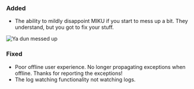 ### Added

- The ability to mildly disappoint MIKU if you start to mess up a bit. They understand, but you got to fix your stuff.


![Ya dun messed up](https://amii.assets.unthrottled.io/visuals/pouting/miku_pout_kimono.gif)


### Fixed

- Poor offline user experience. No longer propagating exceptions when offline. Thanks for reporting the exceptions!
- The log watching functionality not watching logs.
